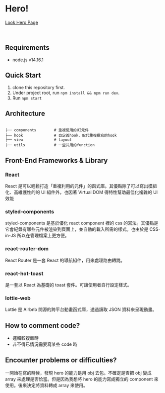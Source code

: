 # Hero!

[Look Hero Page ](https://jessylee2208.github.io/hahow-heroes/)

</br>

## Requirements

- node.js v14.16.1

## Quick Start

1. clone this repository first.
2. Under project root, run `npm install && npm run dev`.
3. Run `npm start`

## Architecture

```

├── components        # 重複使用的UI元件
├── hook              # 自定義hook，取代重複撰寫的hook
├── view              # layout
├── utils             # 一些共用的function

```

## Front-End Frameworks & Library

### React

React 是可以輕鬆打造「重複利用的元件」的函式庫。其優點除了可以寫出模組化、高維護性的的 UI 組件外，也因著 Virtual DOM 得特性幫助最佳化複雜的 UI 效能

### styled-components

styled-components 是基於優化 react component 裡的 css 的寫法。其優點是它會紀錄有哪些元件被渲染到頁面上，並自動的載入所需的樣式。也由於是 CSS-in-JS 所以在管理檔案上更方便。

### react-router-dom

React Router 是一套 React 的導航組件，用來處理路由轉跳。

### react-hot-toast

是一套以 React 為基礎的 toast 套件。可讓使用者自行設定樣式。

### lottie-web

Lottie 是 Airbnb 開源的跨平台動畫函式庫，透過讀取 JSON 資料來呈現動畫。

## How to comment code?

- 邏輯較複雜時
- 非不得已情況需要寫某些 code 時

## Encounter problems or difficulties?

一開始在寫的時候，發現 hero 的能力是用 obj 去包。不確定是否把 obj 變成 array 來處理是否恰當。但是因為我想將 hero 的能力寫成獨立的 component 來使用。後來決定將資料轉成 array 來使用。
